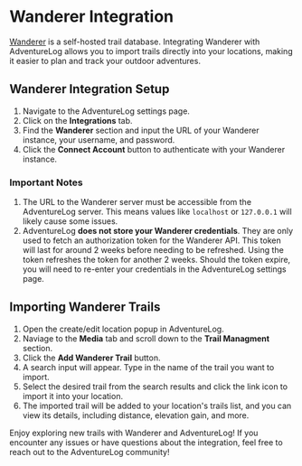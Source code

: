 # Wanderer Integration

[Wanderer](https://wanderer.to) is a self-hosted trail database. Integrating Wanderer with AdventureLog allows you to import trails directly into your locations, making it easier to plan and track your outdoor adventures.

## Wanderer Integration Setup

1. Navigate to the AdventureLog settings page.
2. Click on the **Integrations** tab.
3. Find the **Wanderer** section and input the URL of your Wanderer instance, your username, and password.
4. Click the **Connect Account** button to authenticate with your Wanderer instance.

### Important Notes

1. The URL to the Wanderer server must be accessible from the AdventureLog server. This means values like `localhost` or `127.0.0.1` will likely cause some issues.
2. AdventureLog **does not store your Wanderer credentials**. They are only used to fetch an authorization token for the Wanderer API. This token will last for around 2 weeks before needing to be refreshed. Using the token refreshes the token for another 2 weeks. Should the token expire, you will need to re-enter your credentials in the AdventureLog settings page.

## Importing Wanderer Trails

1. Open the create/edit location popup in AdventureLog.
2. Naviage to the **Media** tab and scroll down to the **Trail Managment** section.
3. Click the **Add Wanderer Trail** button.
4. A search input will appear. Type in the name of the trail you want to import.
5. Select the desired trail from the search results and click the link icon to import it into your location.
6. The imported trail will be added to your location's trails list, and you can view its details, including distance, elevation gain, and more.

Enjoy exploring new trails with Wanderer and AdventureLog! If you encounter any issues or have questions about the integration, feel free to reach out to the AdventureLog community!
